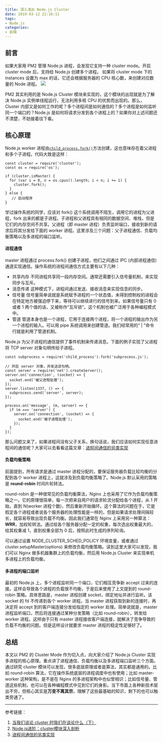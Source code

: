 ```yaml
---
title: 深入浅出 Node.js Cluster
date: 2019-03-12 22:16:11
tags:
- Node.js
categories:
- 前端
---
```


## 前言
如果大家用 PM2 管理 Node.js 进程，会发现它支持一种 cluster mode。开启 cluster mode 后，支持给 Node.js 创建多个进程。 如果将 cluster mode 下的 instances 设置为 max 的话，它还会根据服务器的 CPU 核心数，来创建对应数量的 Node 进程。
![](https://user-gold-cdn.xitu.io/2019/3/12/169712524145986b?w=847&h=231&f=png&s=59903)
 
PM2 其实利用的是 Node.js Cluster 模块来实现的，这个模块的出现就是为了解决 Node.js 实例单线程运行，无法利用多核 CPU 的优势而出现的。那么，Cluster 内部又是如何工作的呢？多个进程间是如何通信的？多个进程是如何监听同一个端口的？Node.js 是如何将请求分发到各个进程上的？如果你对上述问题还不清楚，不妨接着往下看。

## 核心原理
Node.js worker 进程由[`child_process.fork()`](http://nodejs.cn/s/VDCJMa)方法创建，这也意味存在着父进程和多个子进程。代码大致是这样：
```
const cluster = require('cluster');
const os = require('os');

if (cluster.isMaster) {
  for (var i = 0, n = os.cpus().length; i < n; i += 1) {
    cluster.fork();
  }
} else {
   // 启动程序 
}
```
学过操作系统的同学，应该对 fork() 这个系统调用不陌生，调用它的进程为父进程，fork 出来的都是子进程。子进程和父进程具有相同的数据空间、堆栈，但是它们的内存空间不共享。父进程（即 master 进程）负责监听端口，接收到新的请求后将其分发给下面的 worker 进程。这里涉及三个问题：父子进程通信、负载均衡策略以及多进程的端口监听。
#### 进程通信
master 进程通过 process.fork() 创建子进程，他们之间通过 IPC (内部进程通信)通道实现通信。操作系统的进程间通信方式主要有以下几种：
- 共享内存
不同进程共享同一段内存空间。通常还需要引入信号量机制，来实现同步与互斥。
- 消息传递
这种模式下，进程间通过发送、接收消息来实现信息的同步。
- 信号量
信号量简单说就是系统赋予进程的一个状态值，未得到控制权的进程会在特定地方被强迫停下来，等待可以继续进行的信号到来。如果信号量只有 0 或者 1 两个值的话，又被称作“互斥锁”。这个机制也被广泛用于各种编程模式中。
- 管道
管道本身也是一个进程，它用于连接两个进程，将一个进程的输出作为另一个进程的输入。可以用 pipe 系统调用来创建管道。我们经常用的“ | ”命令行就是利用了管道机制。

Node.js 为父子进程的通信提供了事件机制来传递消息。下面的例子实现了父进程将 TCP server 对象句柄传给子进程。
```
const subprocess = require('child_process').fork('subprocess.js');

// 开启 server 对象，并发送该句柄。
const server = require('net').createServer();
server.on('connection', (socket) => {
  socket.end('被父进程处理');
});
server.listen(1337, () => {
  subprocess.send('server', server);
});
```
```
process.on('message', (m, server) => {
  if (m === 'server') {
    server.on('connection', (socket) => {
      socket.end('被子进程处理');
    });
  }
});
```
那么问题又来了，如果进程间没有父子关系，换句话说，我们应该如何实现任意进程间的通信呢？大家可以去看看这篇文章：[进程间通信的另类实现](http://taobaofed.org/blog/2016/01/27/nodejs-ipc/)

#### 负载均衡策略 
前面提到，所有请求是通过 master 进程分配的，要保证服务器负载比较均衡的分配到各个 worker 进程上，这就涉及到负载均衡策略了。Node.js 默认采用的策略是 **round-robin** 时间片轮转法。

round-robin 是一种很常见的负载均衡算法，Nginx 上也采用了它作为负载均衡策略之一。它的原理很简单，每一次把来自用户的请求轮流分配给各个进程，从 1 开始，直到 N(worker 进程个数)，然后重新开始循环。这个算法的问题在于，它是假定各个进程或者说各个服务器的处理性能是一样的，但是如果请求处理间隔较长，就容易导致出现负载不均衡。因此我们通常在 Nginx 上采用另一种算法：**WRR**，加权轮转法。通过给各个服务器分配一定的权重，每次选出权重最大的，给其权重减 1，直到权重全部为 0 后，按照此时生成的序列轮询。

可以通过设置 NODE_CLUSTER_SCHED_POLICY 环境变量，或者通过 cluster.setupMaster(options) 来修改负载均衡策略。读到这里大家可以发现，我们可以 Nginx 做多机器集群上的负载均衡，然后用 Node.js Cluster 来实现单机多进程上的负载均衡。

#### 多进程的端口监听
最初的 Node.js 上，多个进程监听同一个端口，它们相互竞争新 accept 过来的连接。这样会导致各个进程的负载很不均衡，于是后来使用了上文提到的 round-robin 策略。具体思路是，master 进程创建 socket，绑定地址并进行监听。该 socket 的 fd 不传递到各个 worker 进程。当 master 进程获取到新的连接时，再决定将 accept 到的客户端连接分发给指定的 worker 处理。简单说就是，master 进程监听端口，然后将连接通过某种分发策略（比如 round-robin），转发给 worker 进程。这样由于只有 master 进程接收客户端连接，就解决了竞争导致的负载不均衡的问题。但是这样设计就要求 master 进程的稳定性足够好了。

## 总结
本文以 PM2 的 Cluster Mode 作为切入点，向大家介绍了 Node.js Cluster 实现多进程的核心原理。重点讲了进程通信、负载均衡以及多进程端口监听三个方面。通过研究 cluster 模块可以发现，很多底层原理或者是算法，其实都是通用的。比如 round-robin 算法，它在操作系统底层的进程调度中也有使用；比如 master-worker 这种架构，是不是在 Nginx 的多进程架构中也似曾相识；比如信号量、管道这些机制，也可以在各种编程模式中见到它们的身影。当下市面上各种新技术层出不穷，但核心其实是**万变不离其宗**，理解了这些最基础的知识，剩下的也可以触类旁通了。


----------
参考链接：
1. [当我们谈论 cluster 时我们在谈论什么（下）](http://taobaofed.org/blog/2015/11/10/nodejs-cluster-2/)
2. [Node.js进阶：cluster模块深入剖析](https://juejin.im/entry/5ad3eb536fb9a028d375db4e)
3. [进程间通信的另类实现](http://taobaofed.org/blog/2016/01/27/nodejs-ipc/)
